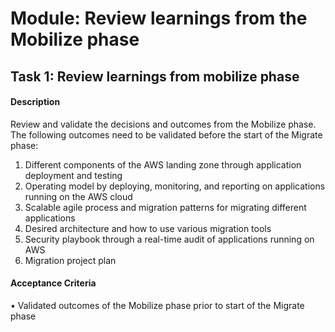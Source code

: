 
# Module: Review learnings from the Mobilize phase
## Task 1: Review  learnings from mobilize phase
#### Description
Review and  validate the decisions and outcomes from the Mobilize phase. The following  outcomes need to be validated before the start of the Migrate phase:   
1) Different components of the AWS landing zone through application  deployment and testing  
2) Operating model by deploying, monitoring, and reporting on applications  running on the AWS cloud  
3) Scalable agile process and migration patterns for migrating different  applications   
4) Desired architecture and how to use various migration tools  
5) Security playbook through a real-time audit of applications running on  AWS   
6) Migration project plan

#### Acceptance Criteria
• Validated  outcomes of the Mobilize phase prior to start of the Migrate phase